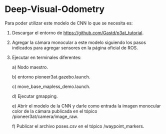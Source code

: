 # Deep-Visual-Odometry

Para poder utilizar este modelo de CNN lo que se necesita es:

1) Descargar el entorno de https://github.com/Gastd/p3at_tutorial.

2) Agregar la cámara monocular a este modelo siguiendo los pasos indicados para agregar sensores en la página oficial de ROS.

3) Ejecutar en terminales diferentes:

   a) Nodo maestro.
   
   b) entorno pioneer3at.gazebo.launch.
   
   c) move_base_mapless_demo.launch.

   d) Ejecutar gmapping.

   e) Abrir el modelo de la CNN y darle como entrada la imagen monocular color de la cámara publicada en el tópico /pioneer3at/camera/image_raw.

   f) Publicar el archivo poses.csv en el tópico /waypoint_markers.
